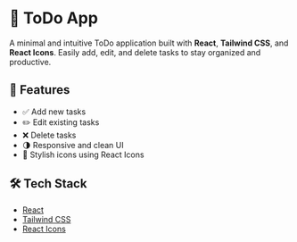# 📝 ToDo App

A minimal and intuitive ToDo application built with **React**, **Tailwind CSS**, and **React Icons**. Easily add, edit, and delete tasks to stay organized and productive.

## 🚀 Features

- ✅ Add new tasks
- ✏️ Edit existing tasks
- ❌ Delete tasks
- 🌗 Responsive and clean UI
- 🎨 Stylish icons using React Icons

## 🛠 Tech Stack

- [React](https://reactjs.org/)
- [Tailwind CSS](https://tailwindcss.com/)
- [React Icons](https://react-icons.github.io/react-icons/)
